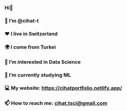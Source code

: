 ### Hi👋


### 👋 I’m @cihat-t

### ❤️ I live in Switzerland

### 🌍 I come from Turkei
### 👀 I’m interested in Data Science
### 🌱 I’m currently studying ML 
### 💻 My website: https://cihatportfolio.netlify.app/
### 📫 How to reach me: cihat.tsci@gmail.com
